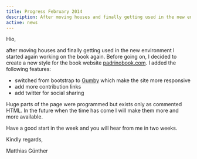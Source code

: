 ```yaml
---
title: Progress February 2014
description: After moving houses and finally getting used in the new environment I started again working on the book again. Switched from bootstrap to Gumby, news style for the book.
active: news
---
```


Hio,

after moving houses and finally getting used in the new environment I started again working on the
book again. Before going on, I decided to create a new style for the book website
[padrinobook.com](http://padrinobook.com/). I added the following features:


- switched from bootstrap to [Gumby](http://gumbyframework.com/) which make the site more responsive
- add more contribution links
- add twitter for social sharing


Huge parts of the page were programmed but exists only as commented HTML. In the future when the time has come I will make them more and more available.


Have a good start in the week and you will hear from me in two weeks.


Kindly regards,


Matthias Günther

